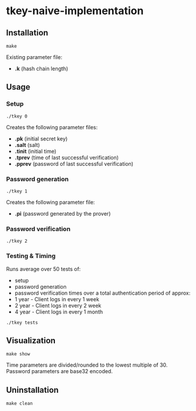 # tkey-naive-implementation

## Installation
```
make
```

Existing parameter file:
- **.k** (hash chain length)

## Usage

### Setup
```
./tkey 0
```
Creates the following parameter files:
- **.pk** (initial secret key)
- **.salt** (salt)
- **.tinit** (initial time)
- **.tprev** (time of last successful verification)
- **.pprev** (password of last successful verification)


### Password generation
```
./tkey 1
```
Creates the following parameter file:
- **.pi** (password generated by the prover)


### Password verification
```
./tkey 2
```

### Testing & Timing
Runs average over 50 tests of:
  - setup
  - password generation
  - password verification times
over a total authentication period of approx:
  - 1 year - Client logs in every 1 week
  - 2 year - Client logs in every 2 week
  - 4 year - Client logs in every 1 month

```
./tkey tests
```


## Visualization

```
make show
```
Time parameters are divided/rounded to the lowest multiple of 30. Password parameters are base32 encoded.

## Uninstallation
```
make clean
```
